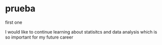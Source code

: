 # prueba
first one

I would like to continue learning about statisitcs and data analysis which is so important for my future career
